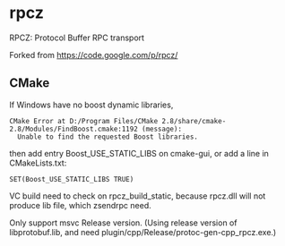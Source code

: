 rpcz
====

RPCZ: Protocol Buffer RPC transport

Forked from https://code.google.com/p/rpcz/

CMake
-----

If Windows have no boost dynamic libraries,

    CMake Error at D:/Program Files/CMake 2.8/share/cmake-2.8/Modules/FindBoost.cmake:1192 (message):
      Unable to find the requested Boost libraries.

then add entry Boost_USE_STATIC_LIBS on cmake-gui,
or add a line in CMakeLists.txt:

    SET(Boost_USE_STATIC_LIBS TRUE) 

VC build need to check on rpcz_build_static, 
because rpcz.dll will not produce lib file,
which zsendrpc need.

Only support msvc Release version. 
(Using release version of libprotobuf.lib,
 and need plugin/cpp/Release/protoc-gen-cpp_rpcz.exe.)
